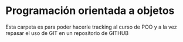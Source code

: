 # Programación orientada a objetos

Esta carpeta es para poder hacerle tracking al curso de POO y a la vez repasar el uso de GIT en un repositorio de GITHUB
